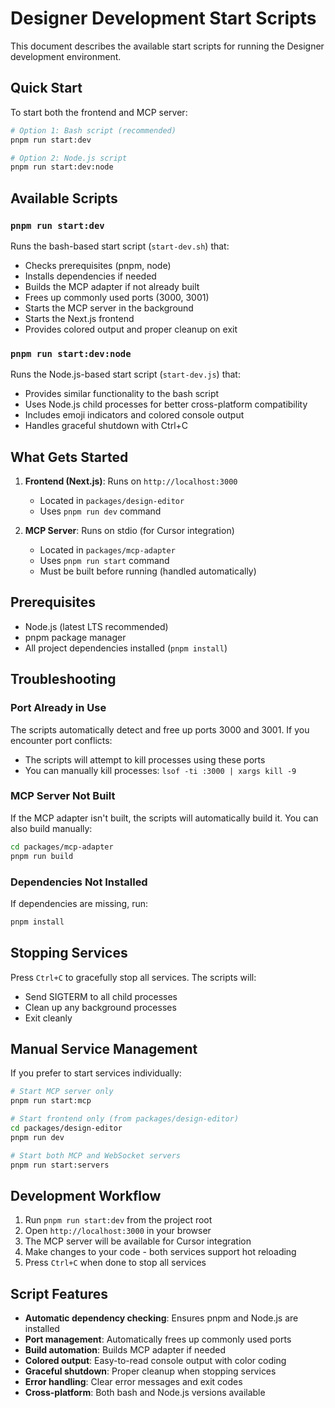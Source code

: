 # Designer Development Start Scripts

This document describes the available start scripts for running the Designer development environment.

## Quick Start

To start both the frontend and MCP server:

```bash
# Option 1: Bash script (recommended)
pnpm run start:dev

# Option 2: Node.js script
pnpm run start:dev:node
```

## Available Scripts

### `pnpm run start:dev`
Runs the bash-based start script (`start-dev.sh`) that:
- Checks prerequisites (pnpm, node)
- Installs dependencies if needed
- Builds the MCP adapter if not already built
- Frees up commonly used ports (3000, 3001)
- Starts the MCP server in the background
- Starts the Next.js frontend
- Provides colored output and proper cleanup on exit

### `pnpm run start:dev:node`
Runs the Node.js-based start script (`start-dev.js`) that:
- Provides similar functionality to the bash script
- Uses Node.js child processes for better cross-platform compatibility
- Includes emoji indicators and colored console output
- Handles graceful shutdown with Ctrl+C

## What Gets Started

1. **Frontend (Next.js)**: Runs on `http://localhost:3000`
   - Located in `packages/design-editor`
   - Uses `pnpm run dev` command

2. **MCP Server**: Runs on stdio (for Cursor integration)
   - Located in `packages/mcp-adapter`
   - Uses `pnpm run start` command
   - Must be built before running (handled automatically)

## Prerequisites

- Node.js (latest LTS recommended)
- pnpm package manager
- All project dependencies installed (`pnpm install`)

## Troubleshooting

### Port Already in Use
The scripts automatically detect and free up ports 3000 and 3001. If you encounter port conflicts:
- The scripts will attempt to kill processes using these ports
- You can manually kill processes: `lsof -ti :3000 | xargs kill -9`

### MCP Server Not Built
If the MCP adapter isn't built, the scripts will automatically build it. You can also build manually:
```bash
cd packages/mcp-adapter
pnpm run build
```

### Dependencies Not Installed
If dependencies are missing, run:
```bash
pnpm install
```

## Stopping Services

Press `Ctrl+C` to gracefully stop all services. The scripts will:
- Send SIGTERM to all child processes
- Clean up any background processes
- Exit cleanly

## Manual Service Management

If you prefer to start services individually:

```bash
# Start MCP server only
pnpm run start:mcp

# Start frontend only (from packages/design-editor)
cd packages/design-editor
pnpm run dev

# Start both MCP and WebSocket servers
pnpm run start:servers
```

## Development Workflow

1. Run `pnpm run start:dev` from the project root
2. Open `http://localhost:3000` in your browser
3. The MCP server will be available for Cursor integration
4. Make changes to your code - both services support hot reloading
5. Press `Ctrl+C` when done to stop all services

## Script Features

- **Automatic dependency checking**: Ensures pnpm and Node.js are installed
- **Port management**: Automatically frees up commonly used ports
- **Build automation**: Builds MCP adapter if needed
- **Colored output**: Easy-to-read console output with color coding
- **Graceful shutdown**: Proper cleanup when stopping services
- **Error handling**: Clear error messages and exit codes
- **Cross-platform**: Both bash and Node.js versions available


















